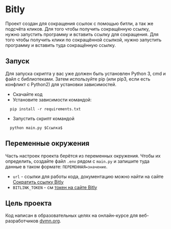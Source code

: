 # Bitly

Проект создан для сокращения ссылок с помощью битли, а так же подсчёта кликов.
Для того чтобы получить сокращённую ссылку, нужно запустить программу и вставить ссылку для сокращения.
Для того чтобы получить клики по сокращённой ссылкой, нужно запустить программу и вставить туда сокращённую ссылку.

## Запуск

Для запуска скрипта у вас уже должен быть установлен Python 3, cmd и файл с библиотеками.
Затем используйте pip (или pip3, если есть конфликт с Python2) для установки зависимостей.

- Скачайте код
- Установите зависимости командой:
```console 
  pip install -r requirements.txt
```
- Запустить скрипт командой 
```
  python main.py $Ссылка$
```

## Переменные окружения

Часть настроек проекта берётся из переменных окружения. Чтобы их определить, создайте файл `.env` рядом с `main.py` и запишите туда данные в таком формате: `ПЕРЕМЕННАЯ=значение`.
- `url` - ссылки для работы кода, документацию можно найти на сайте [Сократить ссылку Bitly ](https://gist.github.com/dvmn-tasks/58f5fdf7b8eb61ea4ed1b528b74d1ab5)
- `BITLINK_TOKEN` - см [токен на сайте Bitly](https://app.bitly.com/)

## Цель проекта

Код написан в образовательных целях на онлайн-курсе для веб-разработчиков [dvmn.org](https://dvmn.org/).